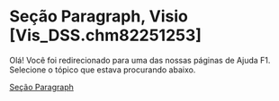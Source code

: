 
# Seção Paragraph, Visio [Vis_DSS.chm82251253]

Olá! Você foi redirecionado para uma das nossas páginas de Ajuda F1. Selecione o tópico que estava procurando abaixo.

[Seção Paragraph](http://msdn.microsoft.com/library/2c980903-4d41-a85f-7caa-52bd90b11f76%28Office.15%29.aspx)
